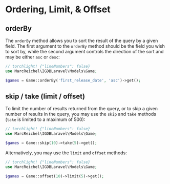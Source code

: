# Ordering, Limit, & Offset

## orderBy

The `orderBy` method allows you to sort the result of the query by a given field.
The first argument to the `orderBy` method should be the field you wish to sort
by, while the second argument controls the direction of the sort and may be either
`asc` or `desc`:

```php
// torchlight! {"lineNumbers": false}
use MarcReichel\IGDBLaravel\Models\Game;

$games = Game::orderBy('first_release_date', 'asc')->get();
```

## skip / take (limit / offset)

To limit the number of results returned from the query, or to skip a given
number of results in the query, you may use the `skip` and `take` methods (`take` is limited to a maximum of 500):

```php
// torchlight! {"lineNumbers": false}
use MarcReichel\IGDBLaravel\Models\Game;

$games = Game::skip(10)->take(5)->get();
```

Alternatively, you may use the `limit` and `offset` methods:

```php
// torchlight! {"lineNumbers": false}
use MarcReichel\IGDBLaravel\Models\Game;

$games = Game::offset(10)->limit(5)->get();
```

